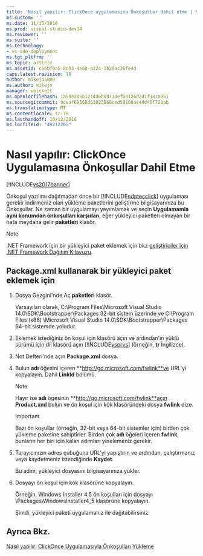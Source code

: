```yaml
---
title: 'Nasıl yapılır: ClickOnce uygulamasına Önkoşullar dahil etme | Microsoft Docs'
ms.custom: ''
ms.date: 11/15/2016
ms.prod: visual-studio-dev14
ms.reviewer: ''
ms.suite: ''
ms.technology:
- vs-ide-deployment
ms.tgt_pltfrm: ''
ms.topic: article
ms.assetid: c66bf0a5-8c93-4e68-a224-3b29ac36fe4d
caps.latest.revision: 18
author: mikejo5000
ms.author: mikejo
manager: wpickett
ms.openlocfilehash: 1a58e305b1214a6b8d710ef08126d241f381a051
ms.sourcegitcommit: 9ceaf69568d61023868ced59108ae4dd46f720ab
ms.translationtype: MT
ms.contentlocale: tr-TR
ms.lasthandoff: 10/12/2018
ms.locfileid: "49212205"
---
```

# <a name="how-to-include-prerequisites-with-a-clickonce-application"></a>Nasıl yapılır: ClickOnce Uygulamasına Önkoşullar Dahil Etme
[!INCLUDE[vs2017banner](../includes/vs2017banner.md)]

Önkoşul yazılımı dağıtmadan önce bir [!INCLUDE[ndptecclick](../includes/ndptecclick-md.md)] uygulaması gerekir indirmeniz olan yükleme paketlerini geliştirme bilgisayarınıza bu Önkoşullar. Ne zaman bir uygulamayı yayımlamak ve seçin **Uygulamamla aynı konumdan önkoşulları karşıdan**, eğer yükleyici paketleri olmayan bir hata meydana gelir **paketleri** klasör.  
  
> [!NOTE]
>  .NET Framework için bir yükleyici paket eklemek için bkz [geliştiriciler için .NET Framework Dağıtım Kılavuzu](http://msdn.microsoft.com/library/ee942965\(v=vs.110\).aspx).  
  
##  <a name="Package"></a> Package.xml kullanarak bir yükleyici paket eklemek için  
  
1.  Dosya Gezgini'nde Aç **paketleri** klasör.  
  
     Varsayılan olarak, C:\Program Files\Microsoft Visual Studio 14.0\SDK\Bootstrapper\Packages 32-bit sistem üzerinde ve C:\Program Files (x86) \Microsoft Visual Studio 14.0\SDK\Bootstrapper\Packages 64-bit sistemde yoludur.  
  
2.  Eklemek istediğiniz ön koşul için klasörü açın ve ardından'ın yüklü sürümü için dil klasörü açın [!INCLUDE[vsprvs](../includes/vsprvs-md.md)] (örneğin, **tr** İngilizce).  
  
3.  Not Defteri'nde açın **Package.xml** dosya.  
  
4.  Bulun **adı** öğesini içeren **http://go.microsoft.com/fwlink**ve URL'yi kopyalayın. Dahil **LinkId** bölümü.  
  
    > [!NOTE]
    >  Hayır ise **adı** ögesinin **http://go.microsoft.com/fwlink**açın **Product.xml** bulun ve ön koşul için kök klasöründeki dosya **fwlink** dize.  
  
    > [!IMPORTANT]
    >  Bazı ön koşullar (örneğin, 32-bit veya 64-bit sistemler için) birden çok yükleme paketine sahiptirler. Birden çok **adı** öğeleri içeren **fwlink**, bunların her biri için kalan adımları yinelemeniz gerekir.  
  
5.  Tarayıcınızın adres çubuğuna URL'yi yapıştırın ve ardından, çalıştırmanız veya kaydetmeniz istendiğinde **Kaydet**.  
  
     Bu adım, yükleyici dosyasını bilgisayarınıza yükler.  
  
6.  Dosyayı ön koşul için kök klasörüne kopyalayın.  
  
     Örneğin, Windows Installer 4.5 ön koşulları için dosyayı \Packages\WindowsInstaller4_5 klasörüne kopyalayın.  
  
     Şimdi, yükleyici paketi uygulamanız ile dağıtabilirsiniz.  
  
## <a name="see-also"></a>Ayrıca Bkz.  
 [Nasıl yapılır: ClickOnce Uygulamasıyla Önkoşulları Yükleme](../deployment/how-to-install-prerequisites-with-a-clickonce-application.md)



